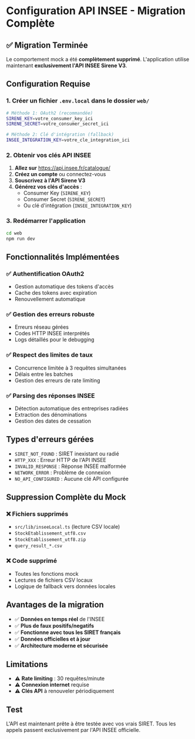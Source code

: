 # Configuration API INSEE - Migration Complète

## ✅ Migration Terminée

Le comportement mock a été **complètement supprimé**. L'application utilise maintenant **exclusivement l'API INSEE Sirene V3**.

## Configuration Requise

### 1. Créer un fichier `.env.local` dans le dossier `web/`

```bash
# Méthode 1: OAuth2 (recommandée)
SIRENE_KEY=votre_consumer_key_ici
SIRENE_SECRET=votre_consumer_secret_ici

# Méthode 2: Clé d'intégration (fallback)
INSEE_INTEGRATION_KEY=votre_cle_integration_ici
```

### 2. Obtenir vos clés API INSEE

1. **Allez sur** https://api.insee.fr/catalogue/
2. **Créez un compte** ou connectez-vous
3. **Souscrivez à l'API Sirene V3**
4. **Générez vos clés d'accès** :
   - Consumer Key (`SIRENE_KEY`)
   - Consumer Secret (`SIRENE_SECRET`)
   - Ou clé d'intégration (`INSEE_INTEGRATION_KEY`)

### 3. Redémarrer l'application

```bash
cd web
npm run dev
```

## Fonctionnalités Implémentées

### ✅ Authentification OAuth2
- Gestion automatique des tokens d'accès
- Cache des tokens avec expiration
- Renouvellement automatique

### ✅ Gestion des erreurs robuste
- Erreurs réseau gérées
- Codes HTTP INSEE interprétés
- Logs détaillés pour le debugging

### ✅ Respect des limites de taux
- Concurrence limitée à 3 requêtes simultanées
- Délais entre les batches
- Gestion des erreurs de rate limiting

### ✅ Parsing des réponses INSEE
- Détection automatique des entreprises radiées
- Extraction des dénominations
- Gestion des dates de cessation

## Types d'erreurs gérées

- `SIRET_NOT_FOUND` : SIRET inexistant ou radié
- `HTTP_XXX` : Erreur HTTP de l'API INSEE
- `INVALID_RESPONSE` : Réponse INSEE malformée
- `NETWORK_ERROR` : Problème de connexion
- `NO_API_CONFIGURED` : Aucune clé API configurée

## Suppression Complète du Mock

### ❌ Fichiers supprimés
- `src/lib/inseeLocal.ts` (lecture CSV locale)
- `StockEtablissement_utf8.csv`
- `StockEtablissement_utf8.zip`
- `query_result_*.csv`

### ❌ Code supprimé
- Toutes les fonctions mock
- Lectures de fichiers CSV locaux
- Logique de fallback vers données locales

## Avantages de la migration

- ✅ **Données en temps réel** de l'INSEE
- ✅ **Plus de faux positifs/negatifs**
- ✅ **Fonctionne avec tous les SIRET français**
- ✅ **Données officielles et à jour**
- ✅ **Architecture moderne et sécurisée**

## Limitations

- ⚠️ **Rate limiting** : 30 requêtes/minute
- ⚠️ **Connexion internet** requise
- ⚠️ **Clés API** à renouveler périodiquement

## Test

L'API est maintenant prête à être testée avec vos vrais SIRET. Tous les appels passent exclusivement par l'API INSEE officielle.
